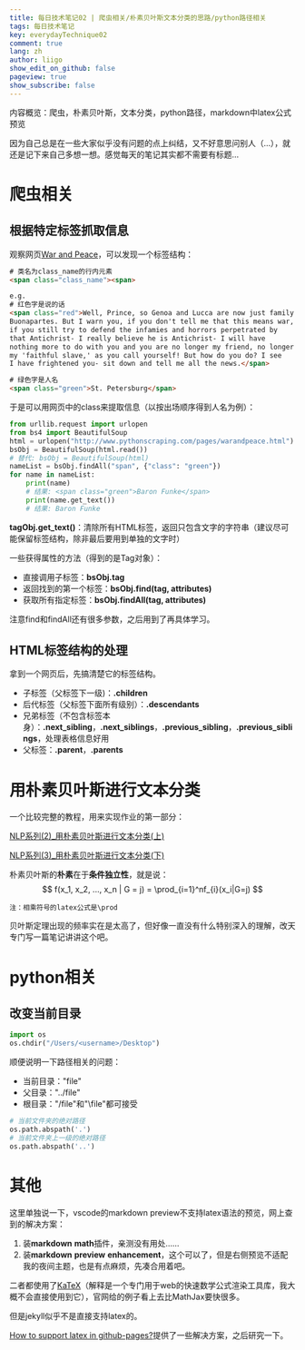 ```yaml
---
title: 每日技术笔记02 | 爬虫相关/朴素贝叶斯文本分类的思路/python路径相关
tags: 每日技术笔记
key: everydayTechnique02
comment: true
lang: zh
author: liigo
show_edit_on_github: false
pageview: true
show_subscribe: false
---
```

内容概览：爬虫，朴素贝叶斯，文本分类，python路径，markdown中latex公式预览

<!--more-->

因为自己总是在一些大家似乎没有问题的点上纠结，又不好意思问别人（…），就还是记下来自己多想一想。感觉每天的笔记其实都不需要有标题…

# 爬虫相关
## 根据特定标签抓取信息
观察网页[War and Peace](http://www.pythonscraping.com/pages/warandpeace.html)，可以发现一个标签结构：
```html
# 类名为class_name的行内元素
<span class="class_name"><span>

e.g.
# 红色字是说的话
<span class="red">Well, Prince, so Genoa and Lucca are now just family estates of the
Buonapartes. But I warn you, if you don't tell me that this means war,
if you still try to defend the infamies and horrors perpetrated by
that Antichrist- I really believe he is Antichrist- I will have
nothing more to do with you and you are no longer my friend, no longer
my 'faithful slave,' as you call yourself! But how do you do? I see
I have frightened you- sit down and tell me all the news.</span>

# 绿色字是人名
<span class="green">St. Petersburg</span>
```
于是可以用网页中的class来提取信息（以按出场顺序得到人名为例）：
```python
from urllib.request import urlopen
from bs4 import BeautifulSoup
html = urlopen("http://www.pythonscraping.com/pages/warandpeace.html")
bsObj = BeautifulSoup(html.read())
# 替代: bsObj = BeautifulSoup(html)
nameList = bsObj.findAll("span", {"class": "green"})
for name in nameList:
    print(name)
    # 结果: <span class="green">Baron Funke</span>
    print(name.get_text())
    # 结果: Baron Funke
```
**tagObj.get_text()**：清除所有HTML标签，返回只包含文字的字符串（建议尽可能保留标签结构，除非最后要用到单独的文字时）

一些获得属性的方法（得到的是Tag对象）：
- 直接调用子标签：**bsObj.tag**
- 返回找到的第一个标签：**bsObj.find(tag, attributes)**
- 获取所有指定标签：**bsObj.findAll(tag, attributes)**

注意find和findAll还有很多参数，之后用到了再具体学习。

## HTML标签结构的处理
拿到一个网页后，先搞清楚它的标签结构。
- 子标签（父标签下一级)：**.children**
- 后代标签（父标签下面所有级别）：**.descendants**
- 兄弟标签（不包含标签本身）：**.next_sibling**，**.next_siblings**，**.previous_sibling**，**.previous_siblings**，处理表格信息好用
- 父标签：**.parent**，**.parents**

# 用朴素贝叶斯进行文本分类
一个比较完整的教程，用来实现作业的第一部分：

[NLP系列(2)_用朴素贝叶斯进行文本分类(上)](https://blog.csdn.net/han_xiaoyang/article/details/50616559)

[NLP系列(3)_用朴素贝叶斯进行文本分类(下)](https://blog.csdn.net/longxinchen_ml/article/details/50629110)

朴素贝叶斯的**朴素**在于**条件独立性**，就是说：
$$ f(x_1, x_2, ..., x_n | G = j) = \prod_{i=1}^nf_{i}(x_i|G=j) $$


```
注：相乘符号的latex公式是\prod
```

贝叶斯定理出现的频率实在是太高了，但好像一直没有什么特别深入的理解，改天专门写一篇笔记讲讲这个吧。

# python相关
## 改变当前目录
```python
import os
os.chdir("/Users/<username>/Desktop")
```
顺便说明一下路径相关的问题：
- 当前目录："file"
- 父目录："../file"
- 根目录："/file"和"\file"都可接受
  
```python
# 当前文件夹的绝对路径
os.path.abspath('.')
# 当前文件夹上一级的绝对路径
os.path.abspath('..')
```

# 其他
这里单独说一下，vscode的markdown preview不支持latex语法的预览，网上查到的解决方案：
1. 装**markdown** **math**插件，亲测没有用处……
2. 装**markdown** **preview** **enhancement**，这个可以了，但是右侧预览不适配我的夜间主题，也是有点麻烦，先凑合用着吧。

二者都使用了[KaTeX](https://katex.org/)（解释是一个专门用于web的快速数学公式渲染工具库，我大概不会直接使用到它），官网给的例子看上去比MathJax要快很多。

但是jekyll似乎不是直接支持latex的。

[How to support latex in github-pages?](https://stackoverflow.com/questions/26275645/how-to-support-latex-in-github-pages)提供了一些解决方案，之后研究一下。